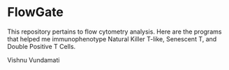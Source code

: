 # FlowGate
This repository pertains to flow cytometry analysis. Here are the programs that helped me immunophenotype Natural Killer T-like, Senescent T, and Double Positive T Cells. 



Vishnu Vundamati 
